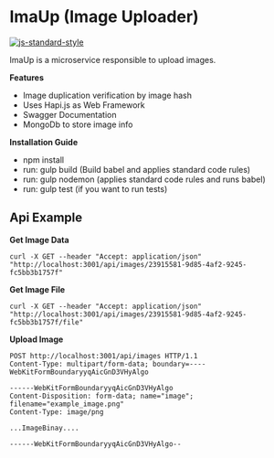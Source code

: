 # ImaUp (Image Uploader)
[![js-standard-style](https://img.shields.io/badge/code%20style-standard-brightgreen.svg)](http://standardjs.com/)

ImaUp is a microservice responsible to upload images. 

**Features**

- Image duplication verification by image hash
- Uses Hapi.js as Web Framework
- Swagger Documentation
- MongoDb to store image info

**Installation Guide**

 - npm install 
 - run: gulp build (Build babel and applies standard code rules)
 - run: gulp nodemon (applies standard code rules and runs babel)
 - run: gulp test (if you want to run tests)


Api Example
---------------

**Get Image Data**

    curl -X GET --header "Accept: application/json" "http://localhost:3001/api/images/23915581-9d85-4af2-9245-fc5bb3b1757f"

**Get Image File**

    curl -X GET --header "Accept: application/json" "http://localhost:3001/api/images/23915581-9d85-4af2-9245-fc5bb3b1757f/file"

**Upload Image**

    POST http://localhost:3001/api/images HTTP/1.1
    Content-Type: multipart/form-data; boundary=----WebKitFormBoundaryyqAicGnD3VHyAlgo
   
    ------WebKitFormBoundaryyqAicGnD3VHyAlgo
    Content-Disposition: form-data; name="image"; filename="example_image.png"
    Content-Type: image/png
    
    ...ImageBinay....
    
    ------WebKitFormBoundaryyqAicGnD3VHyAlgo--


